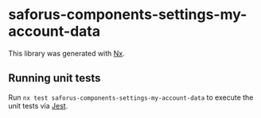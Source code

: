 # saforus-components-settings-my-account-data

This library was generated with [Nx](https://nx.dev).

## Running unit tests

Run `nx test saforus-components-settings-my-account-data` to execute the unit tests via [Jest](https://jestjs.io).
